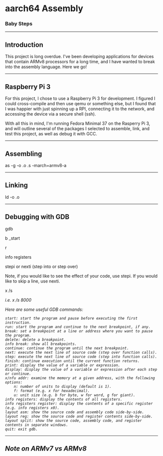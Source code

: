 # aarch64 Assembly

### Baby Steps

---


## Introduction

This project is long overdue. I've been developing applications for devices that contain ARMv8
processors for a long time, and I have wanted to break into the assembly language. Here we go!

---

## Raspberry Pi 3

For this project, I chose to use a Raspberry Pi 3 for development. I figured I could cross-compile
and then use qemu or something else, but I found that I was happier with just spinning up a RPI,
connecting it to the network, and accessing the device via a secure shell (ssh). 

With all this in mind, I'm running Fedora Minimal 37 on the Rasperry Pi 3, and will outline several
of the packages I selected to assemble, link, and test this project, as well as debug it with GCC.


---

## Assembling







as -g -o <filename>.o <filename>.s -march=armv8-a

---

## Linking






ld -o <filename> <filename>.o

---

## Debugging with GDB





gdb <filename>




b _start

r 

info registers

stepi or nexti (step into or step over)

Note, if you would like to see the effect of your code, use stepi.
If you would like to skip a line, use nexti.  

x /s <address>


i.e. x /s 8000


Here are some useful GDB commands:

    start: start the program and pause before executing the first instruction.
    run: start the program and continue to the next breakpoint, if any.
    break: set a breakpoint at a line or address where you want to pause the program.
    delete: delete a breakpoint.
    info break: show all breakpoints.
    continue: continue the program until the next breakpoint.
    next: execute the next line of source code (step over function calls).
    step: execute the next line of source code (step into function calls).
    finish: continue execution until the current function returns.
    print: display the value of a variable or expression.
    display: display the value of a variable or expression after each step or continue.
    x/nfu addr: examine the memory at a given address, with the following options:
        n: number of units to display (default is 1).
        f: format (e.g. x for hexadecimal).
        u: unit size (e.g. b for byte, w for word, g for giant).
    info registers: display the contents of all registers.
    info registers register: display the contents of a specific register (e.g. info registers x0).
    layout asm: show the source code and assembly code side-by-side.
    layout reg: show the source code and register contents side-by-side.
    layout split: show the source code, assembly code, and register contents in separate windows.
    quit: exit gdb.




---

## Note on ARMv7 vs ARMv8

 
